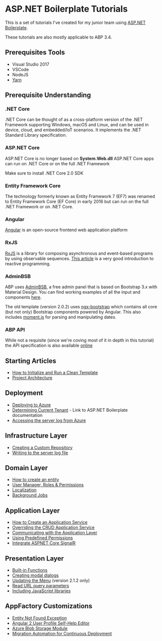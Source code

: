 # ASP\.NET Boilerplate Tutorials
This is a set of tutorials I've created for my junior team using [ASP\.NET Boilerplate](https://www.aspnetboilerplate.com).

These tutorials are also mostly applicable to ABP 3.4.

## Prerequisites Tools
* Visual Studio 2017
* VSCode
* NodeJS
* [Yarn](https://yarnpkg.com)

## Prerequisite Understanding
### \.NET Core
\.NET Core can be thought of as a cross-platform version of the \.NET Framework supporting Windows, macOS and Linux, and can be used in device, cloud, and embedded/IoT scenarios. It implements the \.NET Standard Library specification.

### ASP\.NET Core
ASP\.NET Core is no longer based on __System.Web.dll__
ASP\.NET Core apps can run on \.NET Core or on the full \.NET Framework

Make sure to install .NET Core 2.0 SDK

### Entity Framework Core
The technology formerly known as Entity Framework 7 (EF7) was renamed to Entity Framework Core (EF Core) in early 2016 but can run on the full \.NET Framework or on \.NET Core.

### Angular
[Angular](http://angular.io) is an open-source frontend web application platform

### RxJS
[RxJS](http://reactivex.io/rxjs/) is a library for composing asynchronous and event-based programs by using observable sequences. [This article](https://gist.github.com/staltz/868e7e9bc2a7b8c1f754) is a very good introduction to reactive programming.

### AdminBSB
ABP uses [AdminBSB](https://github.com/gurayyarar/AdminBSBMaterialDesign), a free admin panel that is based on Bootstrap 3.x with Material Design. You can find working examples of all the input and components [here](https://gurayyarar.github.io/AdminBSBMaterialDesign/index.html).

The old template (version 2.0.2)  uses [ngx-bootstrap](http://valor-software.com/ngx-bootstrap/#/) which contains all core (but not only) Bootstrap components powered by Angular. This also includes [moment.js](http://momentjs.com/) for parsing and manipulating dates.

### ABP API
While not a requisite (since we're coving most of it in depth in this tutorial) the API specification is also available [online](https://aspnetboilerplate.com/api-docs/html/R_Project_Documentation.htm)

## Starting Articles
* [How to Initialize and Run a Clean Template](docs/cleantemplate.md)
* [Project Architecture](docs/projectarchitecture.md)

## Deployment
* [Deploying to Azure](docs/deployment.md)
* [Determining Current Tenant](https://aspnetboilerplate.com/Pages/Documents/Multi-Tenancy#determining-current-tenant) - Link to ASP.NET Boilerplate documentation
* [Accessing the server log from Azure](docs/serverlog.md)

## Infrastructure Layer
* [Creating a Custom Repository](docs/customrepos.md)
* [Writing to the server log file](docs/serverlog.md)

## Domain Layer
* [How to create an entity](docs/entity.md)
* [User Manager, Roles & Permissions](docs/usermanager.md)
* [Localization](docs/localization.md)
* [Background Jobs](docs/backgroundjobs.md)

## Application Layer
* [How to Create an Application Service](docs/applicationservice.md)
* [Overriding the CRUD Application Service](docs/crudappservice.md)
* [Communicating with the Application Layer](docs/restapi.md)
* [Using Predefined Permissions](docs/permissions.md)
* [Integrate ASPNET Core SignalR](docs/coresignalerintegration.md)

## Presentation Layer
* [Built-in Functions](docs/angularbuiltin.md)
* [Creating modal dialogs](docs/modals.md)
* [Updating the Menu](docs/menu212.md) (version 2.1.2 only)
* [Read URL query parameters](docs/routing.md)
* [Including JavaScript libraries](docs/libraries.md)

## AppFactory Customizations
* [Entity Not Found Exception](https://gist.github.com/aodendaal/86fedc36b3593a4adbd4e35ef0327702)
* [Angular 2 User Profile Self-Help Editor](https://github.com/aodendaal/abp-ng2-profile-editor)
* [Azure Blob Storage Module](https://github.com/aodendaal/abp-appfactory-blobprovider)
* [Migration Automation for Continuous Deployment](https://gist.github.com/Marcraffy/c9fdf4054b112c2334a7b21fd6634a39)
